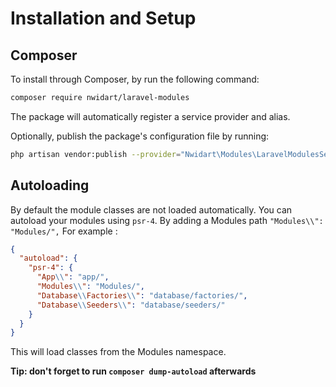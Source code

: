 # Installation and Setup

## Composer

To install through Composer, by run the following command:

```bash
composer require nwidart/laravel-modules
```

The package will automatically register a service provider and alias.

Optionally, publish the package's configuration file by running:

```bash
php artisan vendor:publish --provider="Nwidart\Modules\LaravelModulesServiceProvider"
```

## Autoloading

By default the module classes are not loaded automatically. You can autoload your modules using `psr-4`. By adding a Modules path `"Modules\\": "Modules/",` For example :

```json
{
  "autoload": {
    "psr-4": {
      "App\\": "app/",
      "Modules\\": "Modules/",
      "Database\\Factories\\": "database/factories/",
      "Database\\Seeders\\": "database/seeders/"
    }
  }
}
```

This will load classes from the Modules namespace.

**Tip: don't forget to run `composer dump-autoload` afterwards**
